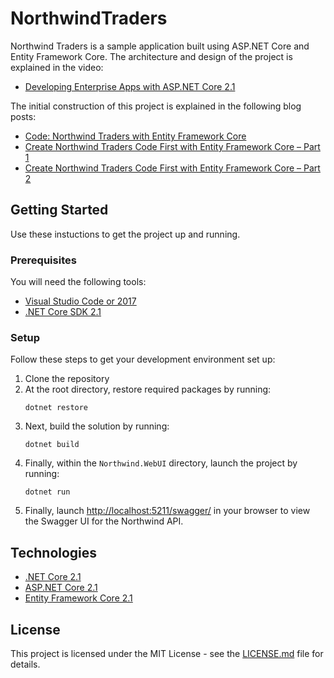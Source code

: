 # NorthwindTraders

Northwind Traders is a sample application built using ASP.NET Core and Entity Framework Core. The architecture and design of the project is explained in the video:

* [Developing Enterprise Apps with ASP.NET Core 2.1](https://youtu.be/fAJrVf8f6M4)

The initial construction of this project is explained in the following blog posts:

* [Code: Northwind Traders with Entity Framework Core](http://www.codingflow.net/northwind-traders-with-entity-framework-core/)
* [Create Northwind Traders Code First with Entity Framework Core – Part 1](http://www.codingflow.net/create-northwind-traders-code-first-with-entity-framework-core-part-1/)
* [Create Northwind Traders Code First with Entity Framework Core – Part 2](http://www.codingflow.net/create-northwind-traders-code-first-with-entity-framework-core-part-2/)

## Getting Started
Use these instuctions to get the project up and running.

### Prerequisites
You will need the following tools:

* [Visual Studio Code or 2017](https://www.visualstudio.com/downloads/)
* [.NET Core SDK 2.1](https://www.microsoft.com/net/download/)

### Setup
Follow these steps to get your development environment set up:

  1. Clone the repository
  2. At the root directory, restore required packages by running:
     ```
     dotnet restore
     ```
  3. Next, build the solution by running:
     ```
     dotnet build
     ```
  4. Finally, within the `Northwind.WebUI` directory, launch the project by running:
     ```
     dotnet run
     ```
   5. Finally, launch [http://localhost:5211/swagger/]() in your browser to view the Swagger UI for the Northwind API.

## Technologies
* [.NET Core 2.1](https://blogs.msdn.microsoft.com/dotnet/2018/05/30/announcing-net-core-2-1/)
* [ASP.NET Core 2.1](https://blogs.msdn.microsoft.com/webdev/2018/05/30/asp-net-core-2-1-0-now-available/)
* [Entity Framework Core 2.1](https://blogs.msdn.microsoft.com/dotnet/2018/05/30/announcing-entity-framework-core-2-1/)

## License

This project is licensed under the MIT License - see the [LICENSE.md](https://github.com/JasonGT/NorthwindTraders/blob/master/LICENSE.md) file for details.
